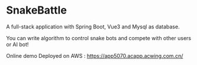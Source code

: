 # SnakeBattle

A full-stack application with Spring Boot, Vue3 and Mysql as database.

You can write algorithm to control snake bots and compete with other users or AI bot!

Online demo Deployed on AWS :  https://app5070.acapp.acwing.com.cn/

